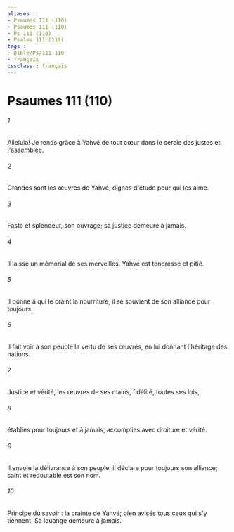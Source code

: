 ```yaml
---
aliases : 
- Psaumes 111 (110)
- Psaumes 111 (110)
- Ps 111 (110)
- Psalms 111 (110)
tags : 
- Bible/Ps/111_110
- français
cssclass : français
---
```


# Psaumes 111 (110)

###### 1
Alleluia! Je rends grâce à Yahvé de tout cœur dans le cercle des justes et l'assemblée.
###### 2
Grandes sont les œuvres de Yahvé, dignes d'étude pour qui les aime.
###### 3
Faste et splendeur, son ouvrage; sa justice demeure à jamais.
###### 4
Il laisse un mémorial de ses merveilles. Yahvé est tendresse et pitié.
###### 5
Il donne à qui le craint la nourriture, il se souvient de son alliance pour toujours.
###### 6
Il fait voir à son peuple la vertu de ses œuvres, en lui donnant l'héritage des nations.
###### 7
Justice et vérité, les œuvres de ses mains, fidélité, toutes ses lois,
###### 8
établies pour toujours et à jamais, accomplies avec droiture et vérité.
###### 9
Il envoie la délivrance à son peuple, il déclare pour toujours son alliance; saint et redoutable est son nom.
###### 10
Principe du savoir : la crainte de Yahvé; bien avisés tous ceux qui s'y tiennent. Sa louange demeure à jamais.
